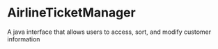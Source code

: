 # AirlineTicketManager
A java interface that allows users to access, sort, and modify customer information
